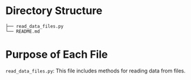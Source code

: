 
# Directory Structure
```
├── read_data_files.py
└── README.md
```

# Purpose of Each File
```read_data_files.py```: This file includes methods for reading data from files.
